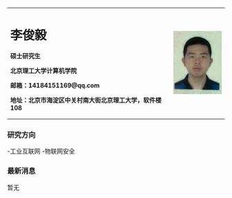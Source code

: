 <table border="0">
  <tr>
    <td width="75%">
      <h1>李俊毅</h1>
      <p><b>硕士研究生</b></p>
      <p><b>北京理工大学计算机学院</b></p>
      <p><b>邮箱：14184151169@qq.com</b></p>
      <p><b>地址：北京市海淀区中关村南大街北京理工大学，软件楼108</b></p>
    </td>
    <td width="25%">
      <img src="/zhengjianzhao.jpg" width="100%">      
    </td>
  </tr>
</table>

### 研究方向
-工业互联网
-物联网安全

### 最新消息
暂无

